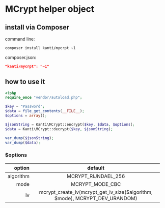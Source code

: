 # MCrypt helper object

## install via Composer
command line:
```bash
composer install kanti/mycrpt ~1
```
composer.json:
```json
"kanti/mycrpt": "~1"
```

## how to use it
```php
<?php
require_once "vendor/autoload.php";

$key = "Password";
$data = file_get_contents(__FILE__);
$options = array();

$jsonString = Kanti\MCrypt::encrypt($key, $data, $options);
$data = Kanti\MCrypt::decrypt($key, $jsonString);

var_dump($jsonString);
var_dump($data);
```
### $options

|option|default|
|-:|:-:|
|algorithm|MCRYPT_RIJNDAEL_256|
|mode|MCRYPT_MODE_CBC|
|iv|mcrypt_create_iv(mcrypt_get_iv_size($algorithm, $mode), MCRYPT_DEV_URANDOM)|

